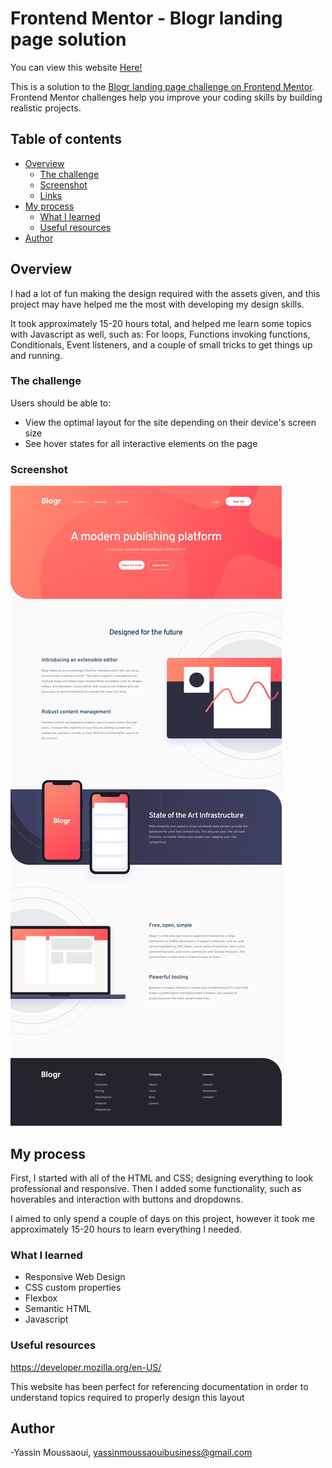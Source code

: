 # Frontend Mentor - Blogr landing page solution

You can view this website <a href="https://hardcore-fermat-762b02.netlify.app/" target="_blank">Here!</a>

This is a solution to the [Blogr landing page challenge on Frontend Mentor](https://www.frontendmentor.io/challenges/blogr-landing-page-EX2RLAApP). Frontend Mentor challenges help you improve your coding skills by building realistic projects.

## Table of contents

- [Overview](#overview)
  - [The challenge](#the-challenge)
  - [Screenshot](#screenshot)
  - [Links](#links)
- [My process](#my-process)
  - [What I learned](#what-i-learned)
  - [Useful resources](#useful-resources)
- [Author](#author)

## Overview

I had a lot of fun making the design required with the assets given, and
this project may have helped me the most with developing my design skills.

It took approximately 15-20 hours total, and helped me learn some topics with
Javascript as well, such as:
For loops,
Functions invoking functions,
Conditionals,
Event listeners,
and a couple of small tricks to get things up and running.

### The challenge

Users should be able to:

- View the optimal layout for the site depending on their device's screen size
- See hover states for all interactive elements on the page

### Screenshot

![image](./design/desktop-design.jpg)

## My process

First, I started with all of the HTML and CSS; designing everything to look professional and responsive.
Then I added some functionality, such as hoverables and interaction with buttons and dropdowns.

I aimed to only spend a couple of days on this project, however it took me approximately 15-20 hours to learn everything I needed.

### What I learned

- Responsive Web Design
- CSS custom properties
- Flexbox
- Semantic HTML
- Javascript

### Useful resources

https://developer.mozilla.org/en-US/

This website has been perfect for referencing documentation in order to understand topics required to properly design this layout

## Author

-Yassin Moussaoui,
yassinmoussaouibusiness@gmail.com
